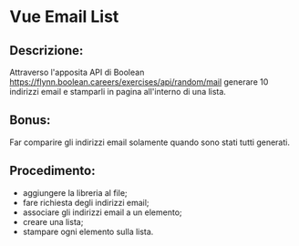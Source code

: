 # Vue Email List
## Descrizione:
Attraverso l'apposita API di Boolean
https://flynn.boolean.careers/exercises/api/random/mail
generare 10 indirizzi email e stamparli in pagina all'interno di una lista.
## Bonus:
Far comparire gli indirizzi email solamente quando sono stati tutti generati.
## Procedimento:
- aggiungere la libreria al file;
- fare richiesta degli indirizzi email;
- associare gli indirizzi email a un elemento;
- creare una lista;
- stampare ogni elemento sulla lista.